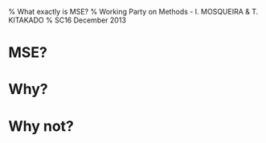 % What exactly is MSE?
% Working Party on Methods - I. MOSQUEIRA & T. KITAKADO
% SC16 December 2013

# MSE?

# Why?

# Why not?

